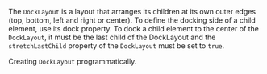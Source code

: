 The `DockLayout` is a layout that arranges its children at its own outer edges (top, bottom, left and right or center). 
To define the docking side of a child element, use its dock property. 
To dock a child element to the center of the `DockLayout`, it must be the last child of the DockLayout and the `stretchLastChild` property of the `DockLayout` must be set to `true`.
<snippet id='dock-layout-xml'/>

Creating `DockLayout` programmatically.
<snippet id='dock-layout-code'/>